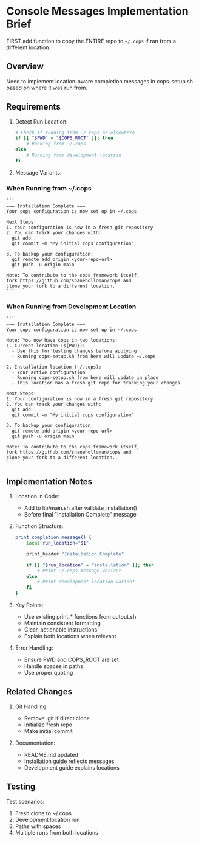 # Console Messages Implementation Brief

FIRST add function to copy the ENTIRE repo to `~/.cops` if ran from a different location.

## Overview

Need to implement location-aware completion messages in cops-setup.sh based on where it was run from.

## Requirements

1. Detect Run Location:

    ```bash
    # Check if running from ~/.cops or elsewhere
    if [[ "$PWD" = "$COPS_ROOT" ]]; then
        # Running from ~/.cops
    else
        # Running from development location
    fi
    ```

2. Message Variants:

### When Running from ~/.cops

    ```
    === Installation Complete ===
    Your cops configuration is now set up in ~/.cops

    Next Steps:
    1. Your configuration is now in a fresh git repository
    2. You can track your changes with:
      git add .
      git commit -m "My initial cops configuration"

    3. To backup your configuration:
      git remote add origin <your-repo-url>
      git push -u origin main

    Note: To contribute to the cops framework itself,
    fork https://github.com/shaneholloman/cops and
    clone your fork to a different location.
    ```

### When Running from Development Location

    ```
    === Installation Complete ===
    Your cops configuration is now set up in ~/.cops

    Note: You now have cops in two locations:
    1. Current location (${PWD}):
      - Use this for testing changes before applying
      - Running cops-setup.sh from here will update ~/.cops

    2. Installation location (~/.cops):
      - Your active configuration
      - Running cops-setup.sh from here will update in place
      - This location has a fresh git repo for tracking your changes

    Next Steps:
    1. Your configuration is now in a fresh git repository
    2. You can track your changes with:
      git add .
      git commit -m "My initial cops configuration"

    3. To backup your configuration:
      git remote add origin <your-repo-url>
      git push -u origin main

    Note: To contribute to the cops framework itself,
    fork https://github.com/shaneholloman/cops and
    clone your fork to a different location.
    ```

## Implementation Notes

1. Location in Code:

    - Add to lib/main.sh after validate_installation()
    - Before final "Installation Complete" message

2. Function Structure:

    ```bash
    print_completion_message() {
        local run_location="$1"

        print_header "Installation Complete"

        if [[ "$run_location" = "installation" ]]; then
            # Print ~/.cops message variant
        else
            # Print development location variant
        fi
    }
    ```

3. Key Points:

    - Use existing print_* functions from output.sh
    - Maintain consistent formatting
    - Clear, actionable instructions
    - Explain both locations when relevant

4. Error Handling:

    - Ensure PWD and COPS_ROOT are set
    - Handle spaces in paths
    - Use proper quoting

## Related Changes

1. Git Handling:

    - Remove .git if direct clone
    - Initialize fresh repo
    - Make initial commit

2. Documentation:

    - README.md updated
    - Installation guide reflects messages
    - Development guide explains locations

## Testing

Test scenarios:

1. Fresh clone to ~/.cops
2. Development location run
3. Paths with spaces
4. Multiple runs from both locations
